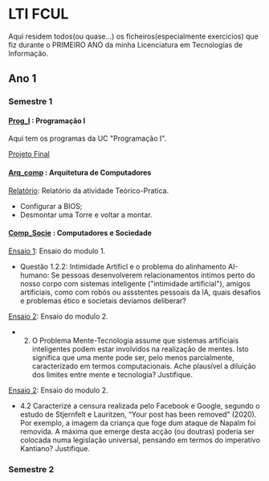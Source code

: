 # LTI FCUL
Aqui residem todos(ou quase...) os ficheiros(especialmente exercicios) que fiz durante o PRIMEIRO ANO da minha Licenciatura em Tecnologias de Informação.

## Ano 1

### Semestre 1

#### [Prog_I](Ano1/Sem1/Prog_I) : Programação I

Aqui tem os programas da UC "Programação I".

[Projeto Final](https://github.com/guimbreon/ProgI_LTI/)

#### [Arq_comp](Ano1/Sem1/Arq_comp) : Arquitetura de Computadores

[Relatório](Ano1/Sem1/Arq_comp/Relatório%20AC.pdf): Relatório da atividade Teórico-Pratica.

- Configurar a BIOS;
- Desmontar uma Torre e voltar a montar.

#### [Comp_Socie](Ano1/Sem1/Comp_Socie) : Computadores e Sociedade

[Ensaio 1](Ano1/Sem1/Comp_Socie/modulo1.pdf): Ensaio do modulo 1.

- Questão 1.2.2: Intimidade Artificl e o problema do alinhamento AI-humano: Se
pessoas desenvolverem relacionamentos intimos perto do nosso corpo com sistemas inteligente 
("intimidade artificial"), amigos artificiais, como com robós ou assstentes pessoais da IA, 
quais desafios e problemas ético e societais deviamos deliberar?

[Ensaio 2](Ano1/Sem1/Comp_Socie/modulo2.pdf): Ensaio do modulo 2.

- 2. O Problema Mente-Tecnologia assume que sistemas artificiais inteligentes
     podem estar involvidos na realização de mentes. Isto significa que uma
     mente pode ser, pelo menos parcialmente, caracterizado em termos
     computacionais. Ache plausível a diluição dos limites entre mente e
     tecnologia? Justifique.

[Ensaio 2](Ano1/Sem1/Comp_Socie/modulo2.pdf): Ensaio do modulo 2.

- 4.2 Caracterize a censura realizada pelo Facebook e Google, segundo o estudo de
Stjernfelt e Lauritzen, “Your post has been removed” (2020). Por exemplo, a imagem
da criança que foge dum ataque de Napalm foi removida. A máxima que emerge desta
acção (ou doutras) poderia ser colocada numa legislação universal, pensando em termos
do imperativo Kantiano? Justifique.


### Semestre 2
